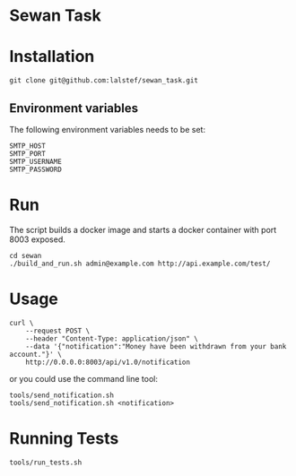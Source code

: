 # Sewan Task

# Installation
```
git clone git@github.com:lalstef/sewan_task.git
```

## Environment variables
The following environment variables needs to be set:

```
SMTP_HOST
SMTP_PORT
SMTP_USERNAME
SMTP_PASSWORD
```

# Run

The script builds a docker image and starts a docker container with port 8003 exposed.

```
cd sewan
./build_and_run.sh admin@example.com http://api.example.com/test/
```


# Usage
```
curl \
    --request POST \
    --header "Content-Type: application/json" \
    --data '{"notification":"Money have been withdrawn from your bank account."}' \
    http://0.0.0.0:8003/api/v1.0/notification
```

or you could use the command line tool:

```
tools/send_notification.sh
tools/send_notification.sh <notification>
```

# Running Tests

```
tools/run_tests.sh
```